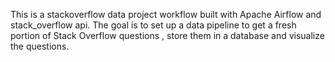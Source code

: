 This is a stackoverflow data project workflow built with Apache Airflow and stack_overflow api.
The goal is to set up a data pipeline to get a fresh portion of Stack Overflow questions , store them in a database and visualize the questions.

